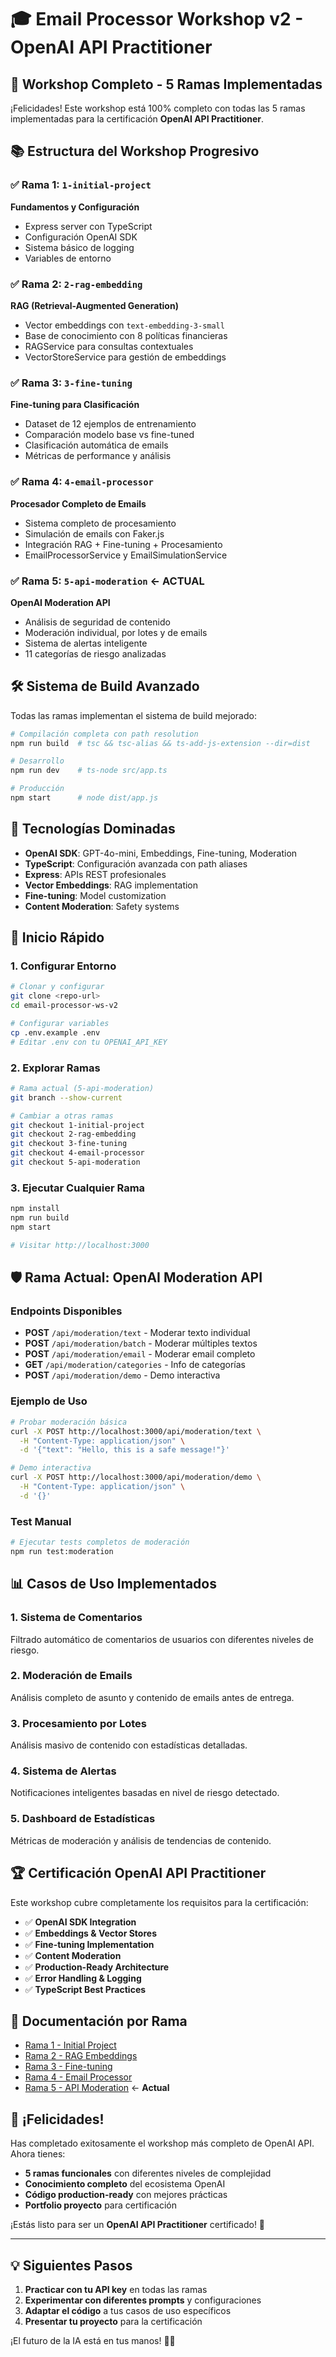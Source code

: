 # 🎓 Email Processor Workshop v2 - OpenAI API Practitioner

## 🚀 Workshop Completo - 5 Ramas Implementadas

¡Felicidades! Este workshop está 100% completo con todas las 5 ramas implementadas para la certificación **OpenAI API Practitioner**.

## 📚 Estructura del Workshop Progresivo

### ✅ Rama 1: `1-initial-project` 
**Fundamentos y Configuración**
- Express server con TypeScript
- Configuración OpenAI SDK
- Sistema básico de logging
- Variables de entorno

### ✅ Rama 2: `2-rag-embedding`
**RAG (Retrieval-Augmented Generation)**
- Vector embeddings con `text-embedding-3-small`
- Base de conocimiento con 8 políticas financieras
- RAGService para consultas contextuales
- VectorStoreService para gestión de embeddings

### ✅ Rama 3: `3-fine-tuning`
**Fine-tuning para Clasificación**
- Dataset de 12 ejemplos de entrenamiento
- Comparación modelo base vs fine-tuned
- Clasificación automática de emails
- Métricas de performance y análisis

### ✅ Rama 4: `4-email-processor`
**Procesador Completo de Emails**
- Sistema completo de procesamiento
- Simulación de emails con Faker.js
- Integración RAG + Fine-tuning + Procesamiento
- EmailProcessorService y EmailSimulationService

### ✅ Rama 5: `5-api-moderation` ← **ACTUAL**
**OpenAI Moderation API**
- Análisis de seguridad de contenido
- Moderación individual, por lotes y de emails
- Sistema de alertas inteligente
- 11 categorías de riesgo analizadas

## 🛠️ Sistema de Build Avanzado

Todas las ramas implementan el sistema de build mejorado:

```bash
# Compilación completa con path resolution
npm run build  # tsc && tsc-alias && ts-add-js-extension --dir=dist

# Desarrollo
npm run dev    # ts-node src/app.ts

# Producción  
npm start      # node dist/app.js
```

## 🎯 Tecnologías Dominadas

- **OpenAI SDK**: GPT-4o-mini, Embeddings, Fine-tuning, Moderation
- **TypeScript**: Configuración avanzada con path aliases
- **Express**: APIs REST profesionales
- **Vector Embeddings**: RAG implementation
- **Fine-tuning**: Model customization
- **Content Moderation**: Safety systems

## 🚀 Inicio Rápido

### 1. Configurar Entorno
```bash
# Clonar y configurar
git clone <repo-url>
cd email-processor-ws-v2

# Configurar variables
cp .env.example .env
# Editar .env con tu OPENAI_API_KEY
```

### 2. Explorar Ramas
```bash
# Rama actual (5-api-moderation)
git branch --show-current

# Cambiar a otras ramas
git checkout 1-initial-project
git checkout 2-rag-embedding  
git checkout 3-fine-tuning
git checkout 4-email-processor
git checkout 5-api-moderation
```

### 3. Ejecutar Cualquier Rama
```bash
npm install
npm run build
npm start

# Visitar http://localhost:3000
```

## 🛡️ Rama Actual: OpenAI Moderation API

### Endpoints Disponibles

- **POST** `/api/moderation/text` - Moderar texto individual
- **POST** `/api/moderation/batch` - Moderar múltiples textos  
- **POST** `/api/moderation/email` - Moderar email completo
- **GET** `/api/moderation/categories` - Info de categorías
- **POST** `/api/moderation/demo` - Demo interactiva

### Ejemplo de Uso

```bash
# Probar moderación básica
curl -X POST http://localhost:3000/api/moderation/text \
  -H "Content-Type: application/json" \
  -d '{"text": "Hello, this is a safe message!"}'

# Demo interactiva
curl -X POST http://localhost:3000/api/moderation/demo \
  -H "Content-Type: application/json" \
  -d '{}'
```

### Test Manual
```bash
# Ejecutar tests completos de moderación
npm run test:moderation
```

## 📊 Casos de Uso Implementados

### 1. **Sistema de Comentarios**
Filtrado automático de comentarios de usuarios con diferentes niveles de riesgo.

### 2. **Moderación de Emails**
Análisis completo de asunto y contenido de emails antes de entrega.

### 3. **Procesamiento por Lotes**
Análisis masivo de contenido con estadísticas detalladas.

### 4. **Sistema de Alertas**
Notificaciones inteligentes basadas en nivel de riesgo detectado.

### 5. **Dashboard de Estadísticas**
Métricas de moderación y análisis de tendencias de contenido.

## 🏆 Certificación OpenAI API Practitioner

Este workshop cubre completamente los requisitos para la certificación:

- ✅ **OpenAI SDK Integration**
- ✅ **Embeddings & Vector Stores** 
- ✅ **Fine-tuning Implementation**
- ✅ **Content Moderation**
- ✅ **Production-Ready Architecture**
- ✅ **Error Handling & Logging**
- ✅ **TypeScript Best Practices**

## 📖 Documentación por Rama

- [Rama 1 - Initial Project](./BRANCH-1-README.md)
- [Rama 2 - RAG Embeddings](./BRANCH-2-README.md)  
- [Rama 3 - Fine-tuning](./BRANCH-3-README.md)
- [Rama 4 - Email Processor](./BRANCH-4-README.md)
- [Rama 5 - API Moderation](./BRANCH-5-README.md) ← **Actual**

## 🎉 ¡Felicidades!

Has completado exitosamente el workshop más completo de OpenAI API. Ahora tienes:

- **5 ramas funcionales** con diferentes niveles de complejidad
- **Conocimiento completo** del ecosistema OpenAI
- **Código production-ready** con mejores prácticas
- **Portfolio proyecto** para certificación

¡Estás listo para ser un **OpenAI API Practitioner** certificado! 🚀

---

## 💡 Siguientes Pasos

1. **Practicar con tu API key** en todas las ramas
2. **Experimentar con diferentes prompts** y configuraciones
3. **Adaptar el código** a tus casos de uso específicos
4. **Presentar tu proyecto** para la certificación

¡El futuro de la IA está en tus manos! 🤖✨
